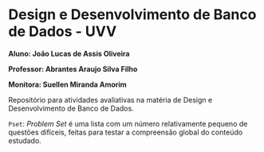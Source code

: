 # Design e Desenvolvimento de Banco de Dados - UVV


**Aluno: João Lucas de Assis Oliveira**

**Professor: Abrantes Araujo Silva Filho**

**Monitora: Suellen Miranda Amorim**

Repositório para atividades avaliativas na matéria de Design e Desenvolvimento de Banco de Dados.

`Pset`: *_Problem Set_* é uma lista com um número relativamente pequeno de questões difíceis, feitas para testar a compreensão global do conteúdo estudado.

